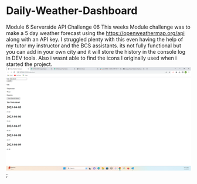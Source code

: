 # Daily-Weather-Dashboard

Module 6 Serverside API Challenge 06
This weeks Module challenge was to make a 5 day weather forecast using the https://openweathermap.org/api along with an API key. I struggled plenty with this even having the help of my tutor my instructor and the BCS assistants. its not fully functional but you can add in your own city and it will store the history in the console log in DEV tools. Also i wasnt able to find the icons I originally used when i started the project.
![Screenshot](./assets/Screenshot%202023-04-04%20225514.png);
